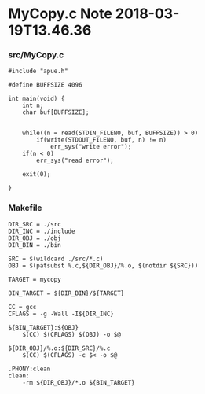 MyCopy.c Note 2018-03-19T13.46.36
========================

### src/MyCopy.c

    #include "apue.h"
    
    #define BUFFSIZE 4096
    
    int main(void) {
        int n;
        char buf[BUFFSIZE];
    
    
        while((n = read(STDIN_FILENO, buf, BUFFSIZE)) > 0)
            if(write(STDOUT_FILENO, buf, n) != n)  
                err_sys("write error");
        if(n < 0)  
            err_sys("read error");
    
        exit(0);
        
    }

### Makefile

	DIR_SRC = ./src
	DIR_INC = ./include
	DIR_OBJ = ./obj
	DIR_BIN = ./bin
	
	SRC = $(wildcard ./src/*.c)
	OBJ = $(patsubst %.c,${DIR_OBJ}/%.o, $(notdir ${SRC}))
	
	TARGET = mycopy
	
	BIN_TARGET = ${DIR_BIN}/${TARGET}
	
	CC = gcc 
	CFLAGS = -g -Wall -I${DIR_INC}
	
	${BIN_TARGET}:${OBJ}
	    $(CC) $(CFLAGS) $(OBJ) -o $@
	
	${DIR_OBJ}/%.o:${DIR_SRC}/%.c
	    $(CC) $(CFLAGS) -c $< -o $@
	
	.PHONY:clean
	clean:
	    -rm ${DIR_OBJ}/*.o ${BIN_TARGET}

